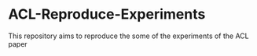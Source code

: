 # ACL-Reproduce-Experiments
This repository aims to reproduce the some of the experiments of the ACL paper
